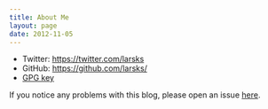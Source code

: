 ```yaml
---
title: About Me
layout: page
date: 2012-11-05
---
```


- Twitter: <https://twitter.com/larsks>
- GitHub: <https://github.com/larsks/>
- [GPG key](/gpgkey.html)

If you notice any problems with this blog, please open
an issue [here](https://github.com/larsks/blog.oddbit.com/issues).


